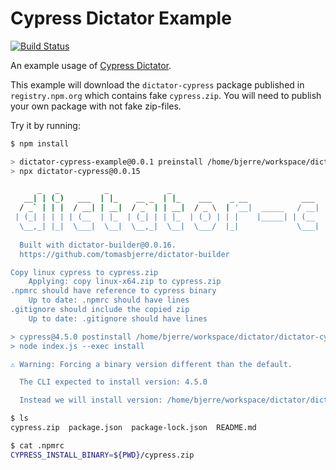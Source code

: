 # Cypress Dictator Example

[![Build Status](https://travis-ci.org/tomasbjerre/dictator-cypress-example.svg?branch=master)](https://travis-ci.org/tomasbjerre/dictator-cypress-example)

An example usage of [Cypress Dictator](https://github.com/tomasbjerre/dictator-cypress).

This example will download the `dictator-cypress` package published in `registry.npm.org` which contains fake `cypress.zip`. You will need to publish your own package with not fake zip-files.

Try it by running:

```bash
$ npm install

> dictator-cypress-example@0.0.1 preinstall /home/bjerre/workspace/dictator/dictator-cypress-example
> npx dictator-cypress@0.0.15

      _   _          _             _                                                                           
   __| | (_)   ___  | |_    __ _  | |_    ___    _ __            ___   _   _   _ __    _ __    ___   ___   ___ 
  / _` | | |  / __| | __|  / _` | | __|  / _ \  | '__|  _____   / __| | | | | | '_ \  | '__|  / _ \ / __| / __|
 | (_| | | | | (__  | |_  | (_| | | |_  | (_) | | |    |_____| | (__  | |_| | | |_) | | |    |  __/ \__ \ \__ \
  \__,_| |_|  \___|  \__|  \__,_|  \__|  \___/  |_|             \___|  \__, | | .__/  |_|     \___| |___/ |___/
                                                                       |___/  |_|                              
  Built with dictator-builder@0.0.16.
  https://github.com/tomasbjerre/dictator-builder

Copy linux cypress to cypress.zip
    Applying: copy linux-x64.zip to cypress.zip
.npmrc should have reference to cypress binary
    Up to date: .npmrc should have lines
.gitignore should include the copied zip
    Up to date: .gitignore should have lines

> cypress@4.5.0 postinstall /home/bjerre/workspace/dictator/dictator-cypress-example/node_modules/cypress
> node index.js --exec install

⚠ Warning: Forcing a binary version different than the default.

  The CLI expected to install version: 4.5.0

  Instead we will install version: /home/bjerre/workspace/dictator/dictator-cypress-example/cypress.zip
```


```bash
$ ls
cypress.zip  package.json  package-lock.json  README.md
```


```bash
$ cat .npmrc 
CYPRESS_INSTALL_BINARY=${PWD}/cypress.zip
```
